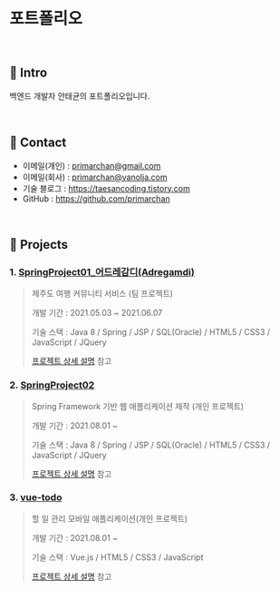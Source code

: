 # 포트폴리오
>

</br>

## :pushpin: Intro
백엔드 개발자 안태균의 포트폴리오입니다.

</br>

## :pushpin: Contact
- 이메일(개인) : primarchan@gmail.com
- 이메일(회사) : primarchan@yanolja.com
- 기술 블로그 : https://taesancoding.tistory.com
- GitHub : https://github.com/primarchan

</br>

## :pushpin: Projects
### 1. [SpringProject01_어드레감디(Adregamdi)](https://github.com/PrimarchAn/SpringProject01)
>제주도 여행 커뮤니티 서비스 (팀 프로젝트)  
>
>개발 기간 : 2021.05.03 ~ 2021.06.07  
>  
>기술 스택 : Java 8 / Spring / JSP / SQL(Oracle) / HTML5 / CSS3 / JavaScript / JQuery
>  
>[프로젝트 상세 설명](https://github.com/PrimarchAn/SpringProject01) 참고

### 2. [SpringProject02](https://github.com/PrimarchAn/SpringProject02)
>Spring Framework 기반 웹 애플리케이션 제작 (개인 프로젝트)  
>
>개발 기간 : 2021.08.01 ~ 
>  
>기술 스택 : Java 8 / Spring / JSP / SQL(Oracle) / HTML5 / CSS3 / JavaScript / JQuery
>  
>[프로젝트 상세 설명](https://github.com/PrimarchAn/SpringProject02) 참고

### 3. [vue-todo](https://github.com/PrimarchAn/SpringProject02)
> 할 일 관리 모바일 애플리케이션(개인 프로젝트)  
>
>개발 기간 : 2021.08.01 ~ 
>  
>기술 스택 : Vue.js / HTML5 / CSS3 / JavaScript
>  
>[프로젝트 상세 설명](https://github.com/PrimarchAn/SpringProject02) 참고
